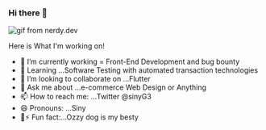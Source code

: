 ### Hi there 👋

![gif from nerdy.dev](https://github.com/sinyozz/template_bug/blob/4a9b3217c1bae3537f82fc721776c8e6f59efac0/000cosmo-cute.gif)
 
   Here is What I'm working on!

- 🔭 I’m currently working = Front-End Development and bug bounty
- 🌱 Learning ...Software Testing  with automated transaction technologies
- 👯 I’m looking to collaborate on ...Flutter
- 💬 Ask me about ...e-commerce Web Design or Anything 
- 📫 How to reach me: ...Twitter @sinyG3
- 😄 Pronouns: ...Siny 
- 🐶⚡ Fun fact:...Ozzy dog is my besty  

